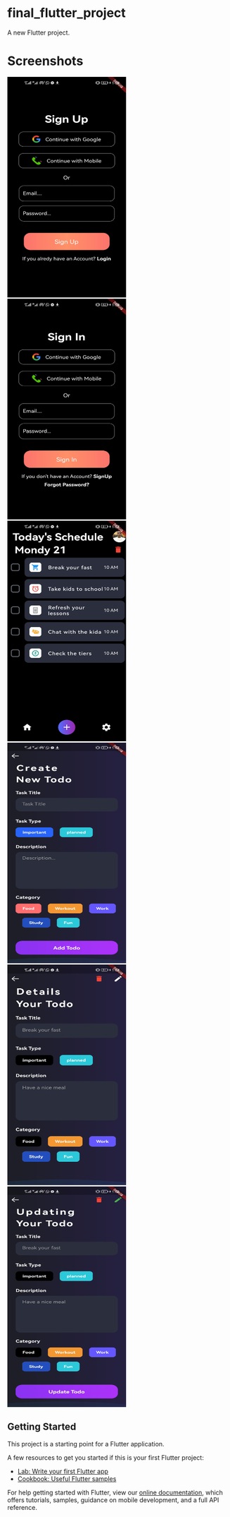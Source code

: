 # final_flutter_project

A new Flutter project.


# Screenshots

<div style={{display: flex}}>
  <img src="https://github.com/SiddigHope/GDSC-Tasks/blob/main/final_flutter_project/screenshots/todo_app6.jpg" width="270" height="500" />
  <img src="https://github.com/SiddigHope/GDSC-Tasks/blob/main/final_flutter_project/screenshots/todo_app5.jpg" width="270" height="500" />
  <img src="https://github.com/SiddigHope/GDSC-Tasks/blob/main/final_flutter_project/screenshots/todo_app1.jpg" width="270" height="500" />
  <img src="https://github.com/SiddigHope/GDSC-Tasks/blob/main/final_flutter_project/screenshots/todo_app2.jpg" width="270" height="500" />
  <img src="https://github.com/SiddigHope/GDSC-Tasks/blob/main/final_flutter_project/screenshots/todo_app3.jpg" width="270" height="500" />
  <img src="https://github.com/SiddigHope/GDSC-Tasks/blob/main/final_flutter_project/screenshots/todo_app4.jpg" width="270" height="500" />
</div>


## Getting Started

This project is a starting point for a Flutter application.

A few resources to get you started if this is your first Flutter project:

- [Lab: Write your first Flutter app](https://flutter.dev/docs/get-started/codelab)
- [Cookbook: Useful Flutter samples](https://flutter.dev/docs/cookbook)

For help getting started with Flutter, view our
[online documentation](https://flutter.dev/docs), which offers tutorials,
samples, guidance on mobile development, and a full API reference.
